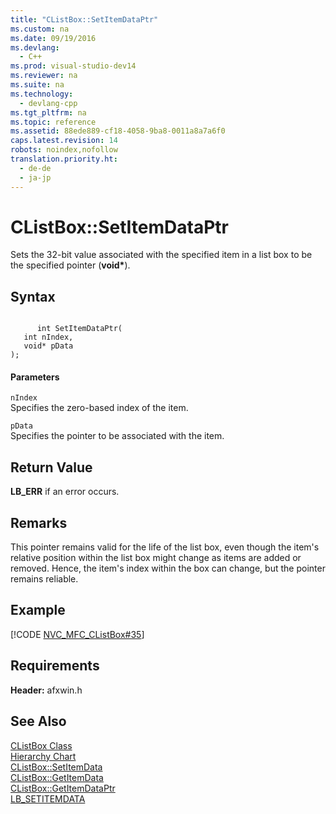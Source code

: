 ```yaml
---
title: "CListBox::SetItemDataPtr"
ms.custom: na
ms.date: 09/19/2016
ms.devlang: 
  - C++
ms.prod: visual-studio-dev14
ms.reviewer: na
ms.suite: na
ms.technology: 
  - devlang-cpp
ms.tgt_pltfrm: na
ms.topic: reference
ms.assetid: 88ede889-cf18-4058-9ba8-0011a8a7a6f0
caps.latest.revision: 14
robots: noindex,nofollow
translation.priority.ht: 
  - de-de
  - ja-jp
---
```

# CListBox::SetItemDataPtr
Sets the 32-bit value associated with the specified item in a list box to be the specified pointer (**void\***).  
  
## Syntax  
  
```  
  
      int SetItemDataPtr(  
   int nIndex,  
   void* pData   
);  
```  
  
#### Parameters  
 `nIndex`  
 Specifies the zero-based index of the item.  
  
 `pData`  
 Specifies the pointer to be associated with the item.  
  
## Return Value  
 **LB_ERR** if an error occurs.  
  
## Remarks  
 This pointer remains valid for the life of the list box, even though the item's relative position within the list box might change as items are added or removed. Hence, the item's index within the box can change, but the pointer remains reliable.  
  
## Example  
 [!CODE [NVC_MFC_CListBox#35](../CodeSnippet/VS_Snippets_Cpp/NVC_MFC_CListBox#35)]  
  
## Requirements  
 **Header:** afxwin.h  
  
## See Also  
 [CListBox Class](../vs140/CListBox-Class.md)   
 [Hierarchy Chart](../vs140/Hierarchy-Chart.md)   
 [CListBox::SetItemData](../vs140/CListBox--SetItemData.md)   
 [CListBox::GetItemData](../vs140/CListBox--GetItemData.md)   
 [CListBox::GetItemDataPtr](../vs140/CListBox--GetItemDataPtr.md)   
 [LB_SETITEMDATA](http://msdn.microsoft.com/library/windows/desktop/bb761346)